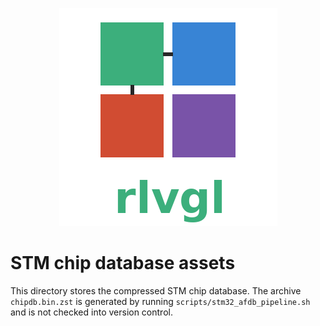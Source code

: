 <!--
chipdb/rlvgl-chips-stm/assets/README.md - STM chip database assets.
-->
<p align="center">
  <img src="../../../rlvgl-logo.png" alt="rlvgl" />
</p>

# STM chip database assets

This directory stores the compressed STM chip database. The archive
`chipdb.bin.zst` is generated by running `scripts/stm32_afdb_pipeline.sh`
and is not checked into version control.
